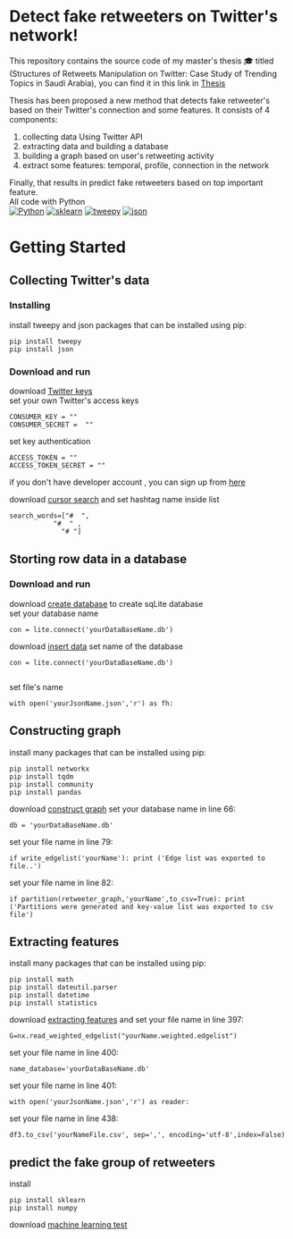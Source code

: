 # Detect fake retweeters on Twitter's network!


This repository contains the source code of my master's thesis :mortar_board: titled (Structures of Retweets Manipulation on Twitter: Case Study of Trending Topics in Saudi Arabia), 
 you can find it in this link in [Thesis](<https://kausp.sa/Details/Thesis/146506/>)

Thesis has been proposed a new method that detects fake retweeter's based on their Twitter's connection and some features. It consists of 4 components:<br>
1. collecting data Using Twitter API 
2. extracting data and building a database 
3. building a graph based on user's retweeting activity 
4. extract some features: temporal, profile,  connection in the network 

Finally, that results in predict fake retweeters based on top important feature. \
All code with Python \
[![Python](https://img.shields.io/badge/Python-3.7-green)](https://www.python.org/) 
[![sklearn](https://img.shields.io/badge/sklearn-1.0.2-orange)](<https://scikit-learn.org/1.0/>)
[![tweepy](https://img.shields.io/badge/Tweepy-3.7.0-red)](<https://docs.tweepy.org/en/stable/changelog.html#version-3-7-0-2018-11-27>)
[![json](https://img.shields.io/badge/json-2.0.9-blue)](<https://docs.python.org/3/library/json.html>)

# Getting Started
## Collecting Twitter's data
### Installing
install tweepy and json packages that can be installed using pip:

```
pip install tweepy
pip install json
```
### Download and run  
download [Twitter keys](<https://github.com/MarwahJawas/detect_Fake_Retweeters/blob/master/Collecting-Tweets/twitter_keys_access.py>) <br>
set your own Twitter's access keys

```
CONSUMER_KEY = ""
CONSUMER_SECRET =  ""
```

set key authentication

```
ACCESS_TOKEN = ""
ACCESS_TOKEN_SECRET = ""
```
if you don't have developer account , you can sign up from [here](<https://developer.twitter.com/en/support/twitter-api/developer-account#faq-developer-account>) 


download [cursor search](<https://github.com/MarwahJawas/detect_Fake_Retweeters/blob/master/Collecting-Tweets/CursorSearch_Rest.py>) and set hashtag name inside list
```
search_words=["#  ",
           "#  " ,
             "# "]  
```
## Storting row data in a database


### Download and run  
download [create database](<https://github.com/MarwahJawas/detect_Fake_Retweeters/blob/master/createSqLiteDatabaes/create-Table.py>) to create sqLite database\
set your database name
```
con = lite.connect('yourDataBaseName.db')
```
download [insert data](<https://github.com/MarwahJawas/detect_Fake_Retweeters/blob/master/createSqLiteDatabaes/insert-Data.py>) 
set name of the database
```
con = lite.connect('yourDataBaseName.db')
  
```
set file's name
```
with open('yourJsonName.json','r') as fh:
```
## Constructing graph
install many packages that can be installed using pip:
``` 
pip install networkx
pip install tqdm
pip install community 
pip install pandas
```
download [construct graph](<https://github.com/MarwahJawas/detect_Fake_Retweeters/blob/master/Graph%20Construction/base_graph_to_rt_graph.py>)
set your database name in line 66:
```
db = 'yourDataBaseName.db'
```
set your file name in line 79:
```
if write_edgelist('yourName'): print ('Edge list was exported to file..')
```
set your file name in line 82:
```
if partition(retweeter_graph,'yourName',to_csv=True): print ('Partitions were generated and key-value list was exported to csv file')
```
## Extracting features
install many packages that can be installed using pip:
```
pip install math
pip install dateutil.parser
pip install datetime
pip install statistics 
```
download [extracting features](<https://github.com/MarwahJawas/detect_Fake_Retweeters/blob/master/feature%20engineering/all_features.py>)
and set your file name in line 397:
```
G=nx.read_weighted_edgelist("yourName.weighted.edgelist")
```
set your file name in line 400:
```
name_database='yourDataBaseName.db'
```
set your file name in line 401:
```
with open('yourJsonName.json','r') as reader:
```
set your file name in line 438:
```
df3.to_csv('yourNameFile.csv', sep=',', encoding='utf-8',index=False)
```
## predict the fake group of retweeters
install
```
pip install sklearn
pip install numpy
```
download [machine learning test](<https://github.com/MarwahJawas/detect_Fake_Retweeters/blob/master/feature%20engineering/classification.py>) 

